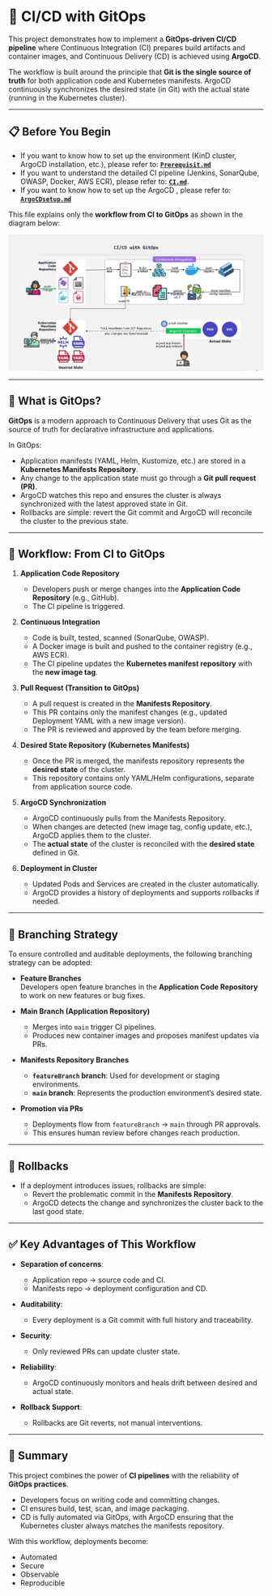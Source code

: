 # 🚀 CI/CD with GitOps

This project demonstrates how to implement a **GitOps-driven CI/CD pipeline** where Continuous Integration (CI) prepares build artifacts and container images, and Continuous Delivery (CD) is achieved using **ArgoCD**.  

The workflow is built around the principle that **Git is the single source of truth** for both application code and Kubernetes manifests. ArgoCD continuously synchronizes the desired state (in Git) with the actual state (running in the Kubernetes cluster).

---

## 📋 Before You Begin
- If you want to know how to set up the environment (KinD cluster, ArgoCD installation, etc.), please refer to: **[`Prerequisit.md`](./Prerequisites.md)**  
- If you want to understand the detailed CI pipeline (Jenkins, SonarQube, OWASP, Docker, AWS ECR), please refer to: **[`CI.md`](./CI.md)**.  
- If you want to know how to set up the ArgoCD , please refer to: **[`ArgoCDsetup.md`](./ArgoCDsetup.md)** 

This file explains only the **workflow from CI to GitOps** as shown in the diagram below:

![GitOps Workflow](Assets/cicdwithgitops.png)

---

## 🔎 What is GitOps?

**GitOps** is a modern approach to Continuous Delivery that uses Git as the source of truth for declarative infrastructure and applications.  

In GitOps:  
- Application manifests (YAML, Helm, Kustomize, etc.) are stored in a **Kubernetes Manifests Repository**.  
- Any change to the application state must go through a **Git pull request (PR)**.  
- ArgoCD watches this repo and ensures the cluster is always synchronized with the latest approved state in Git.  
- Rollbacks are simple: revert the Git commit and ArgoCD will reconcile the cluster to the previous state.  

---

## 🔄 Workflow: From CI to GitOps

1. **Application Code Repository**  
   - Developers push or merge changes into the **Application Code Repository** (e.g., GitHub).  
   - The CI pipeline is triggered.  

2. **Continuous Integration**  
   - Code is built, tested, scanned (SonarQube, OWASP).  
   - A Docker image is built and pushed to the container registry (e.g., AWS ECR).  
   - The CI pipeline updates the **Kubernetes manifest repository** with the **new image tag**.  

3. **Pull Request (Transition to GitOps)**  
   - A pull request is created in the **Manifests Repository**.  
   - This PR contains only the manifest changes (e.g., updated Deployment YAML with a new image version).  
   - The PR is reviewed and approved by the team before merging.  

4. **Desired State Repository (Kubernetes Manifests)**  
   - Once the PR is merged, the manifests repository represents the **desired state** of the cluster.  
   - This repository contains only YAML/Helm configurations, separate from application source code.  

5. **ArgoCD Synchronization**  
   - ArgoCD continuously pulls from the Manifests Repository.  
   - When changes are detected (new image tag, config update, etc.), ArgoCD applies them to the cluster.  
   - The **actual state** of the cluster is reconciled with the **desired state** defined in Git.  

6. **Deployment in Cluster**  
   - Updated Pods and Services are created in the cluster automatically.  
   - ArgoCD provides a history of deployments and supports rollbacks if needed.  

---

## 🌿 Branching Strategy

To ensure controlled and auditable deployments, the following branching strategy can be adopted:

- **Feature Branches**  
  Developers open feature branches in the **Application Code Repository** to work on new features or bug fixes.  

- **Main Branch (Application Repository)**  
  - Merges into `main` trigger CI pipelines.  
  - Produces new container images and proposes manifest updates via PRs.  

- **Manifests Repository Branches**  
  - **`featureBranch` branch**: Used for development or staging environments.  
  - **`main` branch**: Represents the production environment’s desired state.  

- **Promotion via PRs**  
  - Deployments flow from `featureBranch` → `main` through PR approvals.  
  - This ensures human review before changes reach production.  

---

## 🔁 Rollbacks

- If a deployment introduces issues, rollbacks are simple:  
  - Revert the problematic commit in the **Manifests Repository**.  
  - ArgoCD detects the change and synchronizes the cluster back to the last good state.  

---

## ✅ Key Advantages of This Workflow

- **Separation of concerns**:  
  - Application repo → source code and CI.  
  - Manifests repo → deployment configuration and CD.  

- **Auditability**:  
  - Every deployment is a Git commit with full history and traceability.  

- **Security**:  
  - Only reviewed PRs can update cluster state.  

- **Reliability**:  
  - ArgoCD continuously monitors and heals drift between desired and actual state.  

- **Rollback Support**:  
  - Rollbacks are Git reverts, not manual interventions.  

---

## 📌 Summary

This project combines the power of **CI pipelines** with the reliability of **GitOps practices**.  
- Developers focus on writing code and committing changes.  
- CI ensures build, test, scan, and image packaging.  
- CD is fully automated via GitOps, with ArgoCD ensuring that the Kubernetes cluster always matches the manifests repository.  

With this workflow, deployments become:  
- Automated  
- Secure  
- Observable  
- Reproducible  

